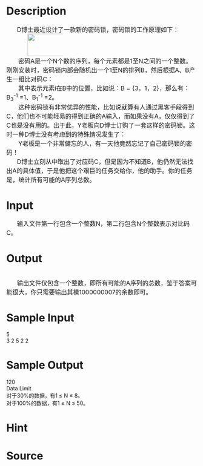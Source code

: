 
# Description

<div class="content"><div style="text-indent: 21pt"><span style="font-size: medium">D博士最近设计了一款新的密码锁，密码锁的工作原理如下：</span></div>
<div style="text-indent: 21pt"><span style="font-size: medium"><img height="59" width="122" alt="" src="/source/bzoj/2899/img/aHR0cHM6Ly9seWRzeS5jb20vSnVkZ2VPbmxpbmUvdXBsb2FkLzIwMTIxMS8yLmpwZw==.jpg"/></span></div>
<div style="text-indent: 21pt"></div>
<div><span style="font-size: medium">       密码A是一个N个数的序列，每个元素都是1至N之间的一个整数。刚刚安装时，密码锁内部会随机出一个1至N的排列B，然后根据A、B产生一组比对码C：</span></div>
<div><span style="font-size: medium">       其中表示元素i在B中的位置，比如说：B = {3，1，2}，那么有：B<sub>3</sub><sup>-1</sup> =1、B<sub>1</sub><sup>-1</sup> =2。</span></div>
<div><span style="font-size: medium">       这种密码锁有非常优异的性能，比如说就算有人通过黑客手段得到C，他们也不可能轻易的得到正确的A输入，而如果没有A，仅仅得到了C也是没有用的。出于此，Y老板向D博士订购了一套这样的密码锁。这时一种D博士没有考虑到的特殊情况发生了：</span></div>
<div><span style="font-size: medium">       Y老板是一个非常健忘的人，有一天他竟然忘记了自己密码锁的密码！</span></div>
<div style="text-indent: 21pt"><span style="font-size: medium">D博士立刻从中取出了对应码C，但是因为不知道B，他仍然无法找出A的具体值，于是他把这个艰巨的任务交给你，他的助手。你的任务是，统计所有可能的A序列总数。</span></div></div>

# Input

<div class="content"><div style="text-indent: 21pt"><span style="font-size: medium">输入文件第一行包含一个整数N，第二行包含N个整数表示对比码C。</span></div></div>

# Output

<div class="content"><div> </div>
<div style="text-indent: 21pt"><span style="font-size: medium">输出文件仅包含一个整数，即所有可能的A序列的总数，鉴于答案可能很大，你只需要输出其模1000000007的余数即可。</span></div></div>

# Sample Input

<div class="content"><span class="sampledata">5<br/>
3 2 5 2 2<br/>
</span></div>

# Sample Output

<div class="content"><span class="sampledata">120<br/>
Data Limit<br/>
对于30%的数据，有1 ≤ N ≤ 8。<br/>
对于100%的数据，有1 ≤ N ≤ 50。</span></div>

# Hint

<div class="content"><p></p></div>

# Source

<div class="content"><p><a href="problemset.php?search="></a></p></div>


